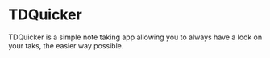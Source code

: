 # TDQuicker
TDQuicker is a simple note taking app allowing you to always have a look on your taks, the easier way possible. 

